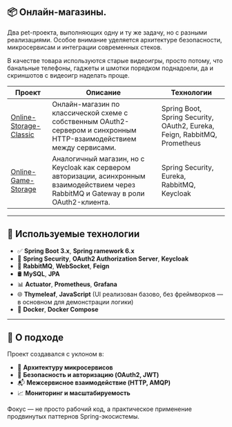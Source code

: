 ## 📦 Онлайн-магазины.
Два pet-проекта, выполняющих одну и ту же задачу, но с разными реализациями.
Особое внимание уделяется архитектуре безопасности, микросервисам и интеграции современных стеков.

В качестве товара используются старые видеоигры, просто потому, что банальные телефоны, гаджеты и шмотки порядком поднадоели, 
да и скриншотов с видеоигр наделать проще.

| Проект | Описание | Технологии |
|--------|----------|------------|
| [Online-Storage-Classic](https://github.com/Online-video-game-store/Online-Storage-Classic.git) | Онлайн-магазин по классической схеме с собственным OAuth2-сервером и синхронным HTTP-взаимодействием между сервисами. | Spring Boot, Spring Security, OAuth2, Eureka, Feign, RabbitMQ, Prometheus |
| [Online-Game-Storage](https://github.com/Online-video-game-store/Online-Game-Storage.git) | Аналогичный магазин, но с Keycloak как сервером авторизации, асинхронным взаимодействием через RabbitMQ и Gateway в роли OAuth2-клиента. | Spring Security, Eureka, RabbitMQ, Keycloak |

---

## 🔧 Используемые технологии

- ✅ **Spring Boot 3.x**, **Spring ramework 6.x**
- 🔐 **Spring Security**, **OAuth2 Authorization Server**, **Keycloak**
- 📡 **RabbitMQ**, **WebSocket**, **Feign**
- 🛢️ **MySQL**, **JPA**
- 📊 **Actuator**, **Prometheus**, **Grafana**
- 🌐 **Thymeleaf**, **JavaScript** (UI реализован базово, без фреймворков — в основном для демонстрации логики)
- 🐳 **Docker**, **Docker Compose**
  
---

## 🧠 О подходе

Проект создавался с уклоном в:

- 🧩 **Архитектуру микросервисов**
- 🔐 **Безопасность и авторизацию (OAuth2, JWT)**
- 📬 **Межсервисное взаимодействие (HTTP, AMQP)**
- 📈 **Мониторинг и масштабируемость**

Фокус — не просто рабочий код, а практическое применение продвинутых паттернов Spring-экосистемы.


